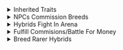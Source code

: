 <details>
    <summary>
        Inherited Traits
    </summary>

- 1 Trait/Slot
    > Traits Conflict
    >> Cointoss
    >>> Rarer Traits Less Likely
    > Slots
    >> Skin\
    >> Tail\
    >> Head\
    >> Legs\
    >> Feet\
    >> Eye
    >>
    >>> Amount\
    >>> Type
    >>
    >> Weapon\
    >> Element
    >>> Earth\
    >>> Fire\
    >>> Water\
    >>> Air\
    >>> Lightning\
    >>> Light\
    >>> Dark\
    >>> Toxic
    >>
    >> Emitter
    >>> Breath\
    >>> Tail\
    >>> Teeth\
    >>> Claws
- Traits Define Stats
</details>
<details>
    <summary>
        NPCs Commission Breeds
    </summary>

- Better Hybrids
    - More Money
</details>
<details>
    <summary>
        Hybrids Fight In Arena
    </summary>

- Win Fights To Go Up In Rank
    - Ranks
        - Roman Numerals
    - Higher Rank
        - More Rewards
            - Money
            - Eggs
            - Boosts
            - Discounts
            - Etc.
</details>
<details>
    <summary>
        Fulfill Commisions/Battle For Money
    </summary>

- Buy Eggs With Money
    - Hatch Eggs Into New Animals To Breed
</details>
<details>
    <summary>
        Breed Rarer Hybrids
    </summary>

- Higher Player Tier
    - Tiers
        - I
        - II
        - III
        - IV
        - V
        - VI
    - Rarer Eggs In Shop
        - Rarities
            - Common
            - Uncommon
            - Rare
            - Legendary
            - Mythical
            - Deific
</details>
